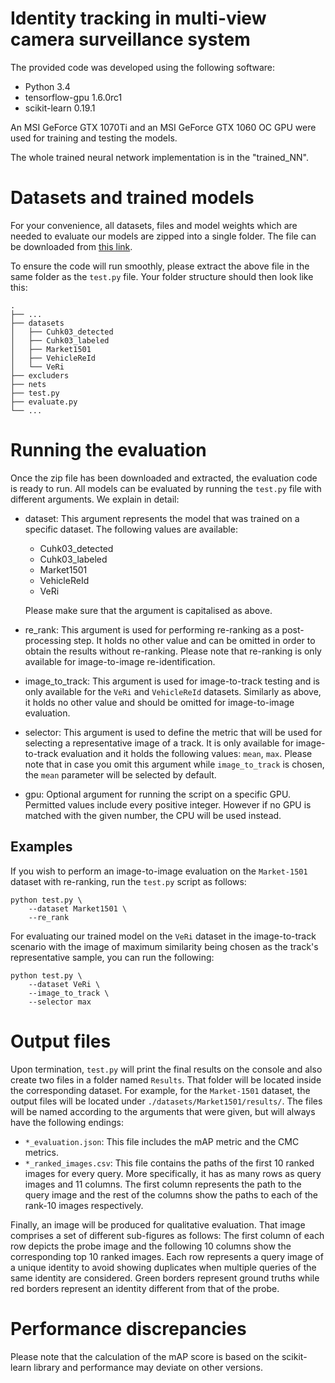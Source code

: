 # Identity tracking in multi-view camera surveillance system 

The provided code was developed using the following software:
- Python 3.4
- tensorflow-gpu 1.6.0rc1
- scikit-learn 0.19.1

An MSI GeForce GTX 1070Ti and an MSI GeForce GTX 1060 OC GPU were used for training and testing the models.

The whole trained neural network implementation is in the "trained_NN".

# Datasets and trained models

For your convenience, all datasets, files and model weights which are needed to evaluate our models are zipped into a single folder. The file can be downloaded from [this link](https://drive.google.com/open?id=1ZqpSeq-8r5_WcH8In99wwPOclGY56JQA).

To ensure the code will run smoothly, please extract the above file in the same folder as the `test.py` file. Your folder structure should then look like this:

    .
    ├── ...               
    ├── datasets                
    │   ├── Cuhk03_detected          
    │   ├── Cuhk03_labeled 
    │   ├── Market1501
    │   ├── VehicleReId
    │   └── VeRi 
    ├── excluders                
    ├── nets               
    ├── test.py                
    ├── evaluate.py             
    └── ...


# Running the evaluation

Once the zip file has been downloaded and extracted, the evaluation code is ready to run. All models can be evaluated by running the `test.py` file with different arguments. We explain in detail:

- dataset: This argument represents the model that was trained on a specific dataset. The following values are available:
  - Cuhk03_detected
  - Cuhk03_labeled
  - Market1501
  - VehicleReId
  - VeRi
  
  Please make sure that the argument is capitalised as above.

- re_rank: This argument is used for performing re-ranking as a post-processing step. It holds no other value and can be omitted in order to obtain the results without re-ranking. Please note that re-ranking is only available for image-to-image re-identification.

- image_to_track: This argument is used for image-to-track testing and is only available for the `VeRi` and `VehicleReId` datasets. Similarly as above, it holds no other value and should be omitted for image-to-image evaluation.

- selector: This argument is used to define the metric that will be used for selecting a representative image of a track. It is only available for image-to-track evaluation and it holds the following values: `mean`, `max`. Please note that in case you omit this argument while `image_to_track` is chosen, the `mean` parameter will be selected by default.

- gpu: Optional argument for running the script on a specific GPU. Permitted values include every positive integer. However if no GPU is matched with the given number, the CPU will be used instead. 

## Examples

If you wish to perform an image-to-image evaluation on the `Market-1501` dataset with re-ranking, run the `test.py` script as follows:

```
python test.py \
    --dataset Market1501 \
    --re_rank
```

For evaluating our trained model on the `VeRi` dataset in the image-to-track scenario with the image of maximum similarity being chosen as the track's representative sample, you can run the following:

```
python test.py \
    --dataset VeRi \
    --image_to_track \
    --selector max
```

# Output files

Upon termination, `test.py` will print the final results on the console and also create two files in a folder named `Results`. That folder will be located inside the corresponding dataset. For example, for the `Market-1501` dataset, the output files will be located under `./datasets/Market1501/results/`.
The files will be named according to the arguments that were given, but will always have the following endings:
- `*_evaluation.json`: This file includes the mAP metric and the CMC metrics.
- `*_ranked_images.csv`: This file contains the paths of the first 10 ranked images for every query. More specifically, it has as many rows as query images and 11 columns. The first column represents the path to the query image and the rest of the columns show the paths to each of the rank-10 images respectively.

Finally, an image will be produced for qualitative evaluation. That image comprises a set of different sub-figures as follows: The first column of each row depicts the probe image and the following 10 columns show the corresponding top 10 ranked images. Each row represents a query image of a unique identity to avoid showing duplicates when multiple queries of the same identity are considered. Green borders represent ground truths while red borders represent an identity different from that of the probe. 
 
# Performance discrepancies 

Please note that the calculation of the mAP score is based on the scikit-learn library and performance may deviate on other versions.
